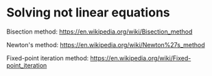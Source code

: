 <h1>Solving not linear equations</h1>

Bisection method: https://en.wikipedia.org/wiki/Bisection_method

Newton's method: https://en.wikipedia.org/wiki/Newton%27s_method

Fixed-point iteration method: https://en.wikipedia.org/wiki/Fixed-point_iteration
